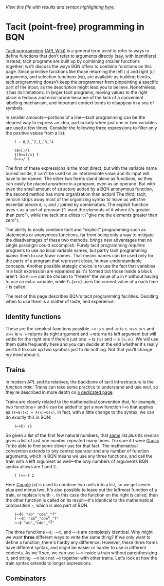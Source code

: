 *View this file with results and syntax highlighting [here](https://mlochbaum.github.io/BQN/doc/tacit.html).*

# Tacit (point-free) programming in BQN

[Tacit programming](https://en.wikipedia.org/wiki/Tacit_programming) ([APL Wiki](https://aplwiki.com/wiki/Tacit_programming)) is a general term used to refer to ways to define functions that don't refer to arguments directly (say, with identifiers). Instead, tacit programs are built up by combining smaller functions together; we'll discuss the ways BQN offers to combine functions on this page. Since primitive functions like those returning the left (`⊣`) and right (`⊢`) arguments, and selection functions (`⊏⊑`), are available as building blocks, tacit programming doesn't keep the programmer from pinpointing a specific part of the input, as the description might lead you to believe. Nonetheless, it has its limitations. In larger tacit programs, moving values to the right place is tedious and error-prone because of the lack of a convenient labelling mechanism, and important context tends to disappear in a sea of symbols.

In smaller amounts—portions of a line—tacit programming can be the clearest way to express an idea, particularly when just one or two variables are used a few times. Consider the following three expressions to filter only the positive values from a list:

        l ← 0‿5‿¯2‿1‿¯3‿¯4

        (0<l)/l
        {(0<𝕩)/𝕩} l
        0⊸<⊸/ l

The first of these expressions is the most direct, but with the variable name buried inside, it can't be used on an intermediate value and its input will have to be named. The other two forms stand alone as functions, so they can easily be placed anywhere in a program, even as an operand. But with even the small amount of structure added by a BQN anonymous function, the second method has more organization than action! The third, tacit, version strips away most of the organizing syntax to leave us with the essential pieces `0`, `<`, and `/` joined by combinators. The explicit function uses `𝕩` as a sort of pronoun ("I want the elements of it where it's greater than zero"), while the tacit one elides it ("give me the elements greater than zero").

The ability to easily combine tacit and "explicit" programming such as statements or anonymous functions, far from being only a way to mitigate the disadvantages of these two methods, brings new advantages that no single paradigm could accomplish. Purely tacit programming *requires* programs to use *no* local variable names, but partly tacit programming *allows* them to use *fewer* names. That means names can be used only for the parts of a program that represent clean, human-understandable concepts. Another possible stategic choice is to use the fact that variables in a tacit expression are expanded as it's formed but those inside a block aren't. So `F←a⊸+` can be chosen to "freeze" the value of `a` in `F` without having to use an extra variable, while `F←{a+𝕩}` uses the current value of `a` each time `F` is called.

The rest of this page describes BQN's tacit programming facilities. Deciding when to use them is a matter of taste, and experience.

## Identity functions

These are the simplest functions possible. `⊢𝕩` is `𝕩` and `⊣𝕩` is `𝕩`. `𝕨⊢𝕩` is `𝕩` and `𝕨⊣𝕩` is `𝕨`. `⊢` returns its right argument and `⊣` returns its left argument but will settle for the right one if there's just one. `⊢` is `{𝕩}` and `⊣` is `{𝕩;𝕨}`. We will use them quite frequently here and you can decide at the end whether it's really worth it to soak up two symbols just to do nothing. Not that you'll change *my* mind about it.

## Trains

In modern APL and its relatives, the backbone of tacit infrastructure is the *function train*. Trains can take some practice to understand and use well, so they're described in more depth on [a dedicated page](train.md).

Trains are closely related to the mathematical convention that, for example, two functions `F` and `G` can be added to get a new function `F+G` that applies as `(F+G)(x) = F(x)+G(x)`. In fact, with a little change to the syntax, we can do exactly this in BQN:

        (⊢+⌽) ↕5

So given a list of the first few natural numbers, that [*same*](#identity-functions) list *plus* its *reverse* gives a list of just one number repeated many times. I'm sure if I were [Gauss](https://en.wikipedia.org/wiki/Carl_Friedrich_Gauss#Anecdotes) I'd be able to find some clever use for that fact. The mathematical convention extends to any central operator and any number of function arguments, which in BQN means we use any three functions, and call the train with a left argument as well—the only numbers of arguments BQN syntax allows are 1 and 2.

        7 (+≍-) 2

Here [Couple](couple.md) (`≍`) is used to combine two units into a list, so we get seven plus and minus two. It's also possible to leave out the leftmost function of a train, or replace it with `·`. In this case the function on the right is called, then the other function is called on its result—it's identical to the mathematical composition `∘`, which is also part of BQN.

        (∾⌽) "ab"‿"cde"‿"f"
        (·∾⌽) "ab"‿"cde"‿"f"
        ∾∘⌽ "ab"‿"cde"‿"f"

The three functions `∾⌽`, `·∾⌽`, and `∾∘⌽` are completely identical. Why might we want **three** different ways to write the same thing? If we only want to define a function, there's hardly any difference. However, these three forms have different syntax, and might be easier or harder to use in different contexts. As we'll see, we can use `∾∘⌽` inside a train without parenthesizing it, and string `·∾⌽` but not `∾⌽` together with other trains. Let's look at how the train syntax extends to longer expressions.

## Combinators

<!--GEN combinator.bqn-->
